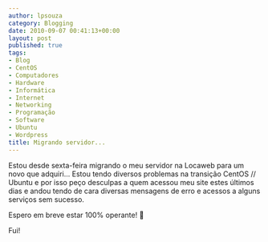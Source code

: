```yaml
---
author: lpsouza
category: Blogging
date: 2010-09-07 00:41:13+00:00
layout: post
published: true
tags:
- Blog
- CentOS
- Computadores
- Hardware
- Informática
- Internet
- Networking
- Programação
- Software
- Ubuntu
- Wordpress
title: Migrando servidor...
---
```


Estou desde sexta-feira migrando o meu servidor na Locaweb para um novo que adquiri... Estou tendo diversos problemas na transição CentOS // Ubuntu e por isso peço desculpas a quem acessou meu site estes últimos dias e andou tendo de cara diversas mensagens de erro e acessos a alguns serviços sem sucesso.

Espero em breve estar 100% operante! 🙂

Fui!